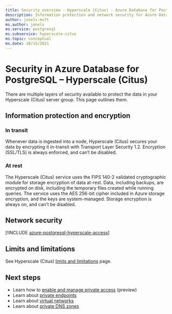 ```yaml
---
title: Security overview - Hyperscale (Citus) - Azure Database for PostgreSQL
description: Information protection and network security for Azure Database for PostgreSQL - Hyperscale (Citus).
author: jonels-msft
ms.author: jonels
ms.service: postgresql
ms.subservice: hyperscale-citus
ms.topic: conceptual
ms.date: 10/15/2021
---
```


# Security in Azure Database for PostgreSQL – Hyperscale (Citus)

There are multiple layers of security available to protect the data in your
Hyperscale (Citus) server group. This page outlines them.

## Information protection and encryption

### In transit

Whenever data is ingested into a node, Hyperscale (Citus) secures your data by
encrypting it in-transit with Transport Layer Security 1.2. Encryption
(SSL/TLS) is always enforced, and can’t be disabled.

### At rest

The Hyperscale (Citus) service uses the FIPS 140-2 validated cryptographic
module for storage encryption of data at-rest. Data, including backups, are
encrypted on disk, including the temporary files created while running queries.
The service uses the AES 256-bit cipher included in Azure storage encryption,
and the keys are system-managed. Storage encryption is always on, and can't be
disabled.

## Network security

[!INCLUDE [azure-postgresql-hyperscale-access](../../includes/azure-postgresql-hyperscale-access.md)]

## Limits and limitations

See Hyperscale (Citus) [limits and limitations](concepts-hyperscale-limits.md)
page.

## Next steps

* Learn how to [enable and manage private
  access](howto-hyperscale-private-access.md) (preview)
* Learn about [private
  endpoints](/azure/private-link/private-endpoint-overview)
* Learn about [virtual
  networks](/azure/virtual-network/concepts-and-best-practices)
* Learn about [private DNS zones](/azure/dns/private-dns-overview)
